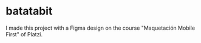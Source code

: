 # batatabit
I made this project with a Figma design on the course "Maquetación Mobile First" of Platzi.
